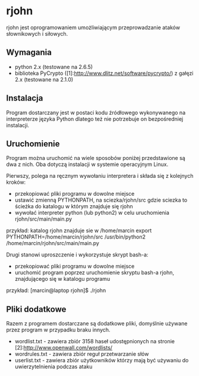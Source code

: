 # rjohn

rjohn jest oprogramowaniem umożliwiającym przeprowadzanie ataków słownikowych i siłowych.

## Wymagania

* python 2.x (testowane na 2.6.5)
* biblioteka PyCrypto ([1]:http://www.dlitz.net/software/pycrypto/) z gałęzi 2.x (testowane na 2.1.0)

## Instalacja

Program dostarczany jest w postaci kodu źródłowego wykonywanego na interpreterze języka Python dlatego też nie potrzebuje on bezpośredniej instalacji.

## Uruchomienie

Program można uruchomić na wiele sposobów poniżej przedstawione są dwa z nich. Oba dotyczą instalacji w systemie operacyjnym Linux.

Pierwszy, polega na ręcznym wywołaniu interpretera i składa się z kolejnych kroków:

* przekopiować pliki programu w dowolne miejsce
* ustawić zmienną PYTHONPATH, na sciezka/rjohn/src gdzie sciezka to ścieżka do katalogu w którym znajduje się rjohn
* wywołać interpreter python (lub python2) w celu uruchomienia rjohn/src/main/main.py

przykład:
	katalog rjohn znajduje sie w /home/marcin
	export PYTHONPATH=/home/marcin/rjohn/src
	/usr/bin/python2 /home/marcin/rjohn/src/main/main.py
	
Drugi stanowi uproszczenie i wykorzystuje skrypt bash-a:

* przekopiować pliki programu w dowolne miejsce
* uruchomić program poprzez uruchomienie skryptu bash-a rjohn, znajdującego się w katalogu programu

przykład:
	[marcin@laptop rjohn]$ ./rjohn

## Pliki dodatkowe

Razem z programem dostarczane są dodatkowe pliki, domyślnie używane przez program w przypadku braku innych.

* wordlist.txt - zawiera zbiór 3158 haseł udostępnionych na stronie [2]:http://www.openwall.com/wordlists/
* wordrules.txt - zawiera zbiór reguł przetwarzanie słów
* userlist.txt - zawiera zbiór użytkowników którzy mają być używaniu do uwierzytelnienia podczas ataku
